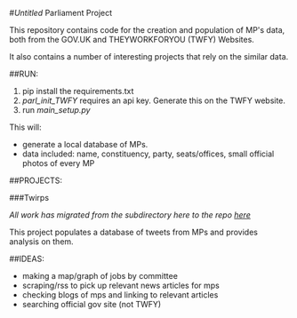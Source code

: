 #*Untitled* Parliament Project 

This repository contains code for the creation and 
population of MP's data, both from the GOV.UK and 
THEYWORKFORYOU (TWFY) Websites. 


It also contains a number of interesting projects
that rely on the similar data.

##RUN: 
1. pip install the requirements.txt
2. *parl_init_TWFY* requires an api key. Generate this
on the TWFY website.
3. run *main_setup.py*

This will:
* generate a local database of MPs.
* data included: name, constituency, party, seats/offices,
small official photos of every MP

##PROJECTS:

###Twirps

*All work has migrated from the subdirectory here to the repo [here](https://github.com/condnsdmatters/twirps)*

This project populates a database of tweets from MPs
and provides analysis on them.



##IDEAS:

* making a map/graph of jobs by committee
* scraping/rss to pick up relevant news articles for mps
* checking blogs of mps and linking to relevant articles
* searching official gov site (not TWFY)


